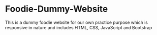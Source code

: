 # Foodie-Dummy-Website
This is a dummy foodie website for our own practice purpose which is responsive in nature and includes HTML, CSS, JavaScript and Bootstrap 
